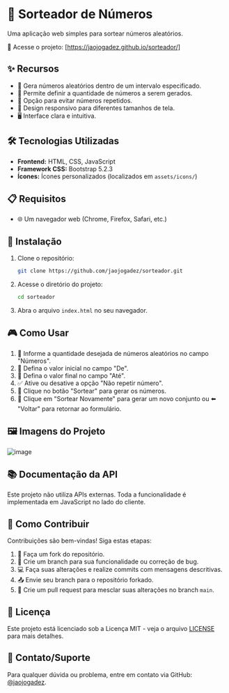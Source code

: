 # 🎲 Sorteador de Números

Uma aplicação web simples para sortear números aleatórios.

🔗 Acesse o projeto: [https://jaojogadez.github.io/sorteador/]

## ✨ Recursos

* 🎯 Gera números aleatórios dentro de um intervalo especificado.
* 🔢 Permite definir a quantidade de números a serem gerados.
* 🚫 Opção para evitar números repetidos.
* 📱 Design responsivo para diferentes tamanhos de tela.
* 🖥️ Interface clara e intuitiva.

## 🛠️ Tecnologias Utilizadas

* **Frontend:** HTML, CSS, JavaScript
* **Framework CSS:** Bootstrap 5.2.3
* **Ícones:** Ícones personalizados (localizados em `assets/icons/`)

## 📋 Requisitos

* 🌐 Um navegador web (Chrome, Firefox, Safari, etc.)

## 🚀 Instalação

1. Clone o repositório:
   ```bash
   git clone https://github.com/jaojogadez/sorteador.git
   ```
2. Acesse o diretório do projeto:
   ```bash
   cd sorteador
   ```
3. Abra o arquivo `index.html` no seu navegador.

## 🎮 Como Usar

1. 📝 Informe a quantidade desejada de números aleatórios no campo "Números".
2. 🔢 Defina o valor inicial no campo "De".
3. 🔢 Defina o valor final no campo "Até".
4. ✅ Ative ou desative a opção "Não repetir número".
5. 🎲 Clique no botão "Sortear" para gerar os números.
6. 🔄 Clique em "Sortear Novamente" para gerar um novo conjunto ou ⬅️ "Voltar" para retornar ao formulário.

## 🖼️ Imagens do Projeto
![image](https://github.com/user-attachments/assets/fa1fc52b-054d-4b05-a6bf-463e7627cade)

## 📚 Documentação da API

Este projeto não utiliza APIs externas. Toda a funcionalidade é implementada em JavaScript no lado do cliente.

## 🤝 Como Contribuir

Contribuições são bem-vindas! Siga estas etapas:

1. 🍴 Faça um fork do repositório.
2. 🌱 Crie um branch para sua funcionalidade ou correção de bug.
3. 💻 Faça suas alterações e realize commits com mensagens descritivas.
4. 📤 Envie seu branch para o repositório forkado.
5. 🔁 Crie um pull request para mesclar suas alterações no branch `main`.

## 📜 Licença

Este projeto está licenciado sob a Licença MIT - veja o arquivo [LICENSE](LICENSE) para mais detalhes.

## 📩 Contato/Suporte

Para qualquer dúvida ou problema, entre em contato via GitHub: [@jaojogadez](https://github.com/jaojogadez).

